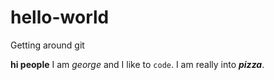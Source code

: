 # hello-world
Getting around git

**hi people**
I am *george* and I like to `code`. I am really into ***pizza***.
